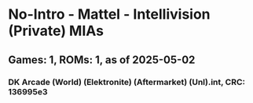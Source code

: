 # No-Intro - Mattel - Intellivision (Private) MIAs
## Games: 1, ROMs: 1, as of 2025-05-02

### DK Arcade (World) (Elektronite) (Aftermarket) (Unl).int, CRC: 136995e3
